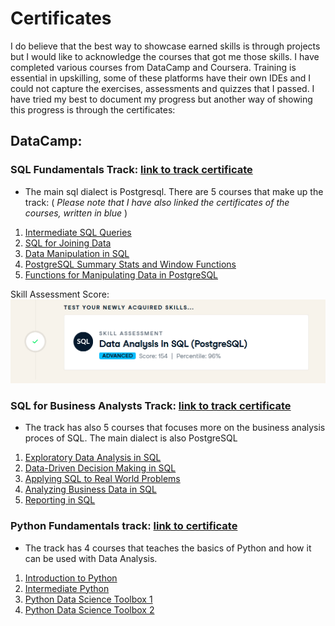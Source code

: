 # Certificates
I do believe that the best way to showcase earned skills is through projects but I would like to acknowledge the courses that got me those skills. I have completed various courses from DataCamp and Coursera. Training is essential in upskilling, some of these platforms have their own IDEs and I could not capture the exercises, assessments and quizzes that I passed. I have tried my best to document my progress but another way of showing this progress is through the certificates:

## DataCamp:
  ### SQL Fundamentals Track: [link to track certificate](https://www.datacamp.com/statement-of-accomplishment/track/bf592fc703fae47f06986e7d24c4344f57a3d66e)
  - The main sql dialect is Postgresql. There are 5 courses that make up the track: (<i> Please note that I have also linked the certificates of the courses, written in blue </i>)
1. [Intermediate SQL Queries](https://www.datacamp.com/statement-of-accomplishment/course/5989435ee6af6e4089dded290a7dd17e4c271d2b)
2. [SQL for Joining Data](https://www.datacamp.com/statement-of-accomplishment/course/38062052a1ed75e0278a819780eb509c2e4b9e5d)
3. [Data Manipulation in SQL](https://www.datacamp.com/statement-of-accomplishment/course/740d8b4fd15f555283551ea205628aa14a0d2cd1)
4. [PostgreSQL Summary Stats and Window Functions](https://www.datacamp.com/statement-of-accomplishment/course/54e566d02681e262ca02b5459e1c7203093d7669)
5. [Functions for Manipulating Data in PostgreSQL](https://www.datacamp.com/statement-of-accomplishment/course/214b6e89599503db2fe355b588614a13e710a89a)

Skill Assessment Score:
![image](https://github.com/dcprecilla/Certificates/blob/main/Assessment.png)

### SQL for Business Analysts Track: [link to track certificate](https://www.datacamp.com/statement-of-accomplishment/track/8a504fdab5e72927a3f980cb2164efc2337e05d5)
- The track has also 5 courses that focuses more on the business analysis proces of SQL. The main dialect is also PostgreSQL
1. [Exploratory Data Analysis in SQL](https://www.datacamp.com/statement-of-accomplishment/course/253158fface9620e7151d967e817976bb8179769)
2. [Data-Driven Decision Making in SQL](https://www.datacamp.com/statement-of-accomplishment/course/2732843724ee11c79fb083ac088bcff016e4a619)
3. [Applying SQL to Real World Problems](https://www.datacamp.com/statement-of-accomplishment/course/91103aa45da7ff4deb19f39c046b4970c29d9fdc)
4. [Analyzing Business Data in SQL](https://www.datacamp.com/statement-of-accomplishment/course/b5ee34423b4f21a3c23c88ca691b5d11267bfc96)
5. [Reporting in SQL](https://www.datacamp.com/statement-of-accomplishment/course/46cb0d1c47f500b27a4e0c9997494698c8c76933)

### Python Fundamentals track: [link to certificate](https://www.datacamp.com/statement-of-accomplishment/track/764e4b78af2d8fea1174cc08c0238972afac5ff6)
- The track has 4 courses that teaches the basics of Python and how it can be used with Data Analysis.
1. [Introduction to Python](https://www.datacamp.com/statement-of-accomplishment/course/bcb275e9a287f4281370dc52c0e652b90ec37d77)
2. [Intermediate Python](https://www.datacamp.com/statement-of-accomplishment/course/1f42fd1d1cee0092ed2f26fec6d7810b4084cdca)
3. [Python Data Science Toolbox 1](https://www.datacamp.com/statement-of-accomplishment/course/641054b17bd3fe23e240a8ea83108c6ef561f7ce)
4. [Python Data Science Toolbox 2](https://www.datacamp.com/statement-of-accomplishment/course/3b76d1786bf5576e32ffb51603c3297384290c4a)



